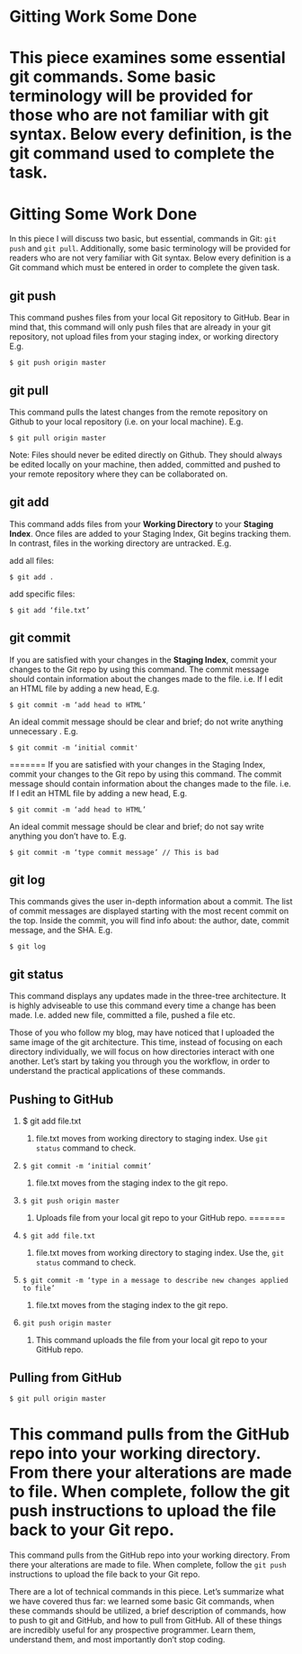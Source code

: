 # Gitting Work Some Done

This piece examines some essential git commands. Some basic terminology will be provided for those who are not familiar with git syntax. Below every definition, is the git command used to complete the task.
=======
# Gitting Some Work Done

In this piece I will discuss two basic, but essential, commands in Git: `git push` and `git pull`. Additionally, some basic terminology will be provided for readers who are not very familiar with Git syntax. Below every definition is a Git command which must be entered in order to complete the given task.


## git push

This command pushes files from your local Git repository to GitHub. Bear in mind that, this command will only push files that are already in your git repository, not upload files from your staging index, or working directory E.g.

	$ git push origin master

## git pull

This command pulls the latest changes from the remote repository on Github to your local repository (i.e. on your local machine). E.g.

	$ git pull origin master
        
Note: Files should never be edited directly on Github. They should always be edited locally on your machine, then added, committed and pushed to your remote repository where they can be collaborated on.

## git add

This command adds files from your **Working Directory** to your **Staging Index**. Once files are added to your Staging Index, Git begins tracking them. In contrast, files in the working directory are untracked. E.g.

add all files: 

	$ git add .
	
add specific files: 

	$ git add ‘file.txt’


## git commit

If you are satisfied with your changes in the **Staging Index**, commit your changes to the Git repo by using this command. The commit message should contain information about the changes made to the file. i.e. If I edit an HTML file by adding a new head, E.g.
        
	$ git commit -m ‘add head to HTML’

An ideal commit message should be clear and brief; do not write anything unnecessary . E.g.

	$ git commit -m ‘initial commit'
=======
If you are satisfied with your changes in the Staging Index,
commit your changes to the Git repo by using this command. The 
commit message should contain information about the changes made to the file. i.e. If I edit an HTML file by adding a new head, E.g.
        
	$ git commit -m ‘add head to HTML’

An ideal commit message should be clear and brief; do not say write anything you don’t have to. E.g.

	$ git commit -m ‘type commit message’ // This is bad


## git log

This commands gives the user in-depth information about a commit. The list of commit messages are displayed starting with the most recent commit on the top. Inside the commit, you will find info about: the author, date, commit message, and the SHA. E.g.
        
	$ git log

## git status

This command displays any updates made in the three-tree architecture. It is highly adviseable to use this command every time a change has been made. I.e. added new file, committed a file, pushed a file etc.
  
Those of you who follow my blog, may have noticed that I uploaded the same image of the git architecture. This time, instead of focusing on each directory individually, we will focus on how directories interact with one another. Let’s start by taking you through you the workflow, in order to understand the practical applications of these commands.

## Pushing to GitHub

1. $ git add file.txt
   
   1. file.txt moves from working directory to staging 	index. Use `git status` command to check.

1. `$ git commit -m ‘initial commit’`
   
   1. file.txt moves from the staging index to the git repo.

1. `$ git push origin master`
   
   1. Uploads file from your local git repo to your 	GitHub repo.
=======
1. `$ git add file.txt`
   1. file.txt moves from working directory to staging index. Use the, `git status` command to check.
1. `$ git commit -m ‘type in a message to describe new changes applied to file’`
   1. file.txt moves from the staging index to the git repo.
1. `git push origin master`
   1. This command uploads the file from your local git repo to your GitHub repo.

## Pulling from GitHub


	$ git pull origin master
        
This command pulls from the GitHub repo into your working directory. From there your alterations are made to file. When complete, follow the git push instructions to upload the file back to your Git repo.
=======
This command pulls from the GitHub repo into your working directory. From there your alterations are made to file. When complete, follow the `git push` instructions to upload the file back to your Git repo.


There are a lot of technical commands in this piece. Let’s summarize what we have covered thus far: we learned some basic Git commands, when these commands should be utilized, a brief description of commands, how to push to git and GitHub, and how to pull from GitHub. All of these things are incredibly useful for any prospective programmer. Learn them, understand them, and most importantly don’t stop coding.
